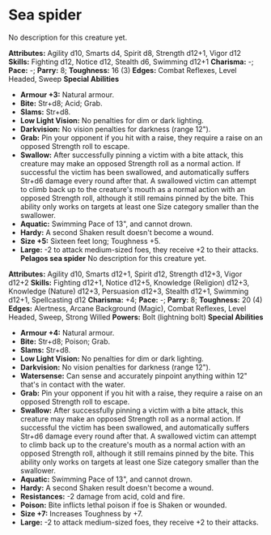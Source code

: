 # Sea spider

No description for this creature yet.

**Attributes:** Agility d10, Smarts d4, Spirit d8, Strength d12+1, Vigor
d12
**Skills:** Fighting d12, Notice d12, Stealth d6, Swimming d12+1
**Charisma:** -; **Pace:** -; **Parry:** 8; **Toughness:** 16 (3)
**Edges:** Combat Reflexes, Level Headed, Sweep
**Special Abilities**

- **Armour +3:** Natural armour.
- **Bite:** Str+d8; Acid; Grab.
- **Slams:** Str+d8.
- **Low Light Vision:** No penalties for dim or dark lighting.
- **Darkvision:** No vision penalties for darkness (range 12").
- **Grab:** Pin your opponent if you hit with a raise, they require a
raise on an opposed Strength roll to escape.
- **Swallow:** After successfully pinning a victim with a bite attack,
this creature may make an opposed Strength roll as a normal action. If
successful the victim has been swallowed, and automatically suffers
Str+d6 damage every round after that. A swallowed victim can attempt to
climb back up to the creature's mouth as a normal action with an
opposed Strength roll, although it still remains pinned by the bite.
This ability only works on targets at least one Size category smaller
than the swallower.
- **Aquatic:** Swimming Pace of 13", and cannot drown.
- **Hardy:** A second Shaken result doesn't become a wound.
- **Size +5:** Sixteen feet long; Toughness +5.
- **Large:** -2 to attack medium-sized foes, they receive +2 to their
attacks.
**Pelagos sea spider**
No description for this creature yet.

**Attributes:** Agility d10, Smarts d12+1, Spirit d12, Strength d12+3,
Vigor d12+2
**Skills:** Fighting d12+1, Notice d12+5, Knowledge (Religion) d12+3,
Knowledge (Nature) d12+3, Persuasion d12+3, Stealth d12+1, Swimming
d12+1, Spellcasting d12
**Charisma:** +4; **Pace:** -; **Parry:** 8; **Toughness:** 20 (4)
**Edges:** Alertness, Arcane Background (Magic), Combat Reflexes, Level
Headed, Sweep, Strong Willed
**Powers:** Bolt (lightning bolt)
**Special Abilities**

- **Armour +4:** Natural armour.
- **Bite:** Str+d8; Poison; Grab.
- **Slams:** Str+d8.
- **Low Light Vision:** No penalties for dim or dark lighting.
- **Darkvision:** No vision penalties for darkness (range 12").
- **Watersense:** Can sense and accurately pinpoint anything within 12"
that's in contact with the water.
- **Grab:** Pin your opponent if you hit with a raise, they require a
raise on an opposed Strength roll to escape.
- **Swallow:** After successfully pinning a victim with a bite attack,
this creature may make an opposed Strength roll as a normal action. If
successful the victim has been swallowed, and automatically suffers
Str+d6 damage every round after that. A swallowed victim can attempt to
climb back up to the creature's mouth as a normal action with an
opposed Strength roll, although it still remains pinned by the bite.
This ability only works on targets at least one Size category smaller
than the swallower.
- **Aquatic:** Swimming Pace of 13", and cannot drown.
- **Hardy:** A second Shaken result doesn't become a wound.
- **Resistances:** -2 damage from acid, cold and fire.
- **Poison:** Bite inflicts lethal poison if foe is Shaken or wounded.
- **Size +7:** Increases Toughness by +7.
- **Large:** -2 to attack medium-sized foes, they receive +2 to their
attacks.
